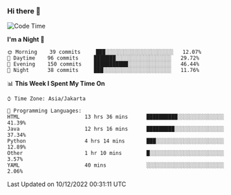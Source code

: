 ### Hi there 👋

<!--
**rmsubekti/rmsubekti** is a ✨ _special_ ✨ repository because its `README.md` (this file) appears on your GitHub profile.

Here are some ideas to get you started:

- 🔭 I’m currently working on ...
- 🌱 I’m currently learning ...
- 👯 I’m looking to collaborate on ...
- 🤔 I’m looking for help with ...
- 💬 Ask me about ...
- 📫 How to reach me: ...
- 😄 Pronouns: ...
- ⚡ Fun fact: ...
-->

<!--START_SECTION:waka-->
![Code Time](http://img.shields.io/badge/Code%20Time-885%20hrs%2014%20mins-blue)

**I'm a Night 🦉** 

```text
🌞 Morning    39 commits     ███░░░░░░░░░░░░░░░░░░░░░░   12.07% 
🌆 Daytime    96 commits     ███████░░░░░░░░░░░░░░░░░░   29.72% 
🌃 Evening    150 commits    ███████████░░░░░░░░░░░░░░   46.44% 
🌙 Night      38 commits     ███░░░░░░░░░░░░░░░░░░░░░░   11.76%

```


📊 **This Week I Spent My Time On** 

```text
⌚︎ Time Zone: Asia/Jakarta

💬 Programming Languages: 
HTML                     13 hrs 36 mins      ██████████░░░░░░░░░░░░░░░   41.39% 
Java                     12 hrs 16 mins      █████████░░░░░░░░░░░░░░░░   37.34% 
Python                   4 hrs 14 mins       ███░░░░░░░░░░░░░░░░░░░░░░   12.89% 
Other                    1 hr 10 mins        █░░░░░░░░░░░░░░░░░░░░░░░░   3.57% 
YAML                     40 mins             ░░░░░░░░░░░░░░░░░░░░░░░░░   2.06%

```


 Last Updated on 10/12/2022 00:31:11 UTC
<!--END_SECTION:waka-->
